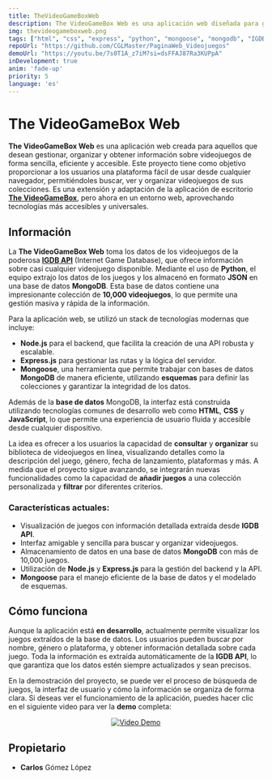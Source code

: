 ```yaml
---
title: TheVideoGameBoxWeb
description: The VideoGameBox Web es una aplicación web diseñada para gestionar y organizar grandes colecciones de videojuegos, permitiendo a los usuarios obtener información detallada y administrar sus juegos de manera eficiente a través de una plataforma accesible desde cualquier navegador.
img: thevideogameboxweb.png
tags: ["html", "css", "express", "python", "mongoose", "mongodb", "IGDB", "code"]
repoUrl: "https://github.com/CGLMaster/PaginaWeb_Videojuegos"
demoUrl: "https://youtu.be/7s0T1A_z7iM?si=dsFFAJ87Ra3KUPpA"
inDevelopment: true
anim: 'fade-up'
priority: 5
language: 'es'
---
```


# The VideoGameBox Web

**The VideoGameBox Web** es una aplicación web creada para aquellos que desean gestionar, organizar y obtener información sobre videojuegos de forma sencilla, eficiente y accesible. Este proyecto tiene como objetivo proporcionar a los usuarios una plataforma fácil de usar desde cualquier navegador, permitiéndoles buscar, ver y organizar videojuegos de sus colecciones. Es una extensión y adaptación de la aplicación de escritorio **[The VideoGameBox](https://github.com/CGLMaster/TheVideoGameBox)**, pero ahora en un entorno web, aprovechando tecnologías más accesibles y universales.

## Información

La **The VideoGameBox Web** toma los datos de los videojuegos de la poderosa **[IGDB API](https://api-docs.igdb.com/#examples)** (Internet Game Database), que ofrece información sobre casi cualquier videojuego disponible. Mediante el uso de **Python**, el equipo extrajo los datos de los juegos y los almacenó en formato **JSON** en una base de datos **MongoDB**. Esta base de datos contiene una impresionante colección de **10,000 videojuegos**, lo que permite una gestión masiva y rápida de la información.

Para la aplicación web, se utilizó un stack de tecnologías modernas que incluye:

- **Node.js** para el backend, que facilita la creación de una API robusta y escalable.
- **Express.js** para gestionar las rutas y la lógica del servidor.
- **Mongoose**, una herramienta que permite trabajar con bases de datos **MongoDB** de manera eficiente, utilizando **esquemas** para definir las colecciones y garantizar la integridad de los datos.

Además de la **base de datos** MongoDB, la interfaz está construida utilizando tecnologías comunes de desarrollo web como **HTML**, **CSS** y **JavaScript**, lo que permite una experiencia de usuario fluida y accesible desde cualquier dispositivo.

La idea es ofrecer a los usuarios la capacidad de **consultar** y **organizar** su biblioteca de videojuegos en línea, visualizando detalles como la descripción del juego, género, fecha de lanzamiento, plataformas y más. A medida que el proyecto sigue avanzando, se integrarán nuevas funcionalidades como la capacidad de **añadir juegos** a una colección personalizada y **filtrar** por diferentes criterios.

### Características actuales:
- Visualización de juegos con información detallada extraída desde **IGDB API**.
- Interfaz amigable y sencilla para buscar y organizar videojuegos.
- Almacenamiento de datos en una base de datos **MongoDB** con más de 10,000 juegos.
- Utilización de **Node.js** y **Express.js** para la gestión del backend y la API.
- **Mongoose** para el manejo eficiente de la base de datos y el modelado de esquemas.

## Cómo funciona

Aunque la aplicación está **en desarrollo**, actualmente permite visualizar los juegos extraídos de la base de datos. Los usuarios pueden buscar por nombre, género o plataforma, y obtener información detallada sobre cada juego. Toda la información es extraída automáticamente de la **IGDB API**, lo que garantiza que los datos estén siempre actualizados y sean precisos.

En la demostración del proyecto, se puede ver el proceso de búsqueda de juegos, la interfaz de usuario y cómo la información se organiza de forma clara. Si deseas ver el funcionamiento de la aplicación, puedes hacer clic en el siguiente video para ver la **demo** completa:

<p align="center">
  <a href="https://www.youtube.com/watch?v=7s0T1A_z7iM">
    <img src="https://img.youtube.com/vi/7s0T1A_z7iM/0.jpg" alt="Video Demo">
  </a>
</p>

## Propietario

- **Carlos** Gómez López

